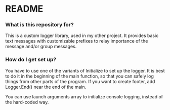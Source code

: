 # README #

### What is this repository for? ###

This is a custom logger library, used in my other project.
It provides basic text messages with customizable prefixes to relay importance of the message and/or group messages.

### How do I get set up? ###

You have to use one of the variants of Initialize to set up the logger.
It is best to do it in the beginning of the main function, so that you can safely log things from other parts of the program.
If you want to create footer, add Logger.End() near the end of the main.

You can use launch arguments array to initialize console logging, instead of the hard-coded way.